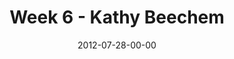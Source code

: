 ---
layout: message
category: message
series: "The Good Life"
title: "Week 6 - Kathy Beechem"
date: 2012-07-28-00-00
message_id: 739
sc-permalink-url: "http://soundcloud.com/crdschurch/week-6-kathy-beechem"
audio: "http://s3.amazonaws.com/crossroads-media/messages/audio/goodlife_06.mp3"
audio-duration: "38:46"
program: "http://s3.amazonaws.com/crossroads-media/documents/07_28-29_12Program.pdf"
description: "We're learning about how the good life comes when we take Jesus at his word."
video: "http://s3.amazonaws.com/crossroads-media/messages/video/goodlife_06.mp4"
video-duration: "38:51"
yt-embed-url: "//www.youtube.com/embed/QKEMXKYkm-0"
video-image: "http://s3.amazonaws.com/crossroads-media/images/goodlife_06_still.jpg"
tag: 
 - beechem
 - good-life
 - program
explicit: false
---